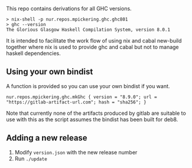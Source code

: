 This repo contains derivations for all GHC versions.

```
> nix-shell -p nur.repos.mpickering.ghc.ghc801
> ghc --version
The Glorious Glasgow Haskell Compilation System, version 8.0.1
```

It is intended to facilitate the work flow of using nix and cabal new-build together
where nix is used to provide ghc and cabal but not to manage haskell dependencies.

## Using your own bindist

A function is provided so you can use your own bindist if you want.

```
nur.repos.mpickering.ghc.mkGhc { version = "8.9.0"; url = "https://gitlab-artifact-url.com"; hash = "sha256"; }
```

Note that currently none of the artifacts produced by gitlab are suitable to
use with this as the script assumes the bindist has been built for deb8.

## Adding a new release

1. Modify `version.json` with the new release number
2. Run `./update`

